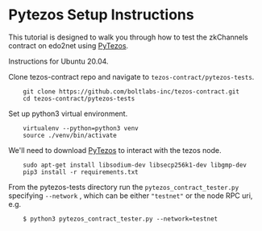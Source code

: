 # Pytezos Setup Instructions

This tutorial is designed to walk you through how to test the zkChannels contract on edo2net using [PyTezos](https://github.com/baking-bad/pytezos).

Instructions for Ubuntu 20.04.

Clone tezos-contract repo and navigate to `tezos-contract/pytezos-tests`.
```
    git clone https://github.com/boltlabs-inc/tezos-contract.git
    cd tezos-contract/pytezos-tests
```

Set up python3 virtual environment.
```
    virtualenv --python=python3 venv
    source ./venv/bin/activate
```

We'll need to download [PyTezos](https://github.com/baking-bad/pytezos) to interact with the tezos node. 
```
    sudo apt-get install libsodium-dev libsecp256k1-dev libgmp-dev
    pip3 install -r requirements.txt
```

From the pytezos-tests directory run the `pytezos_contract_tester.py` specifying `--network` , which can be either `"testnet"` or the node RPC uri, e.g.
```
    $ python3 pytezos_contract_tester.py --network=testnet
```
